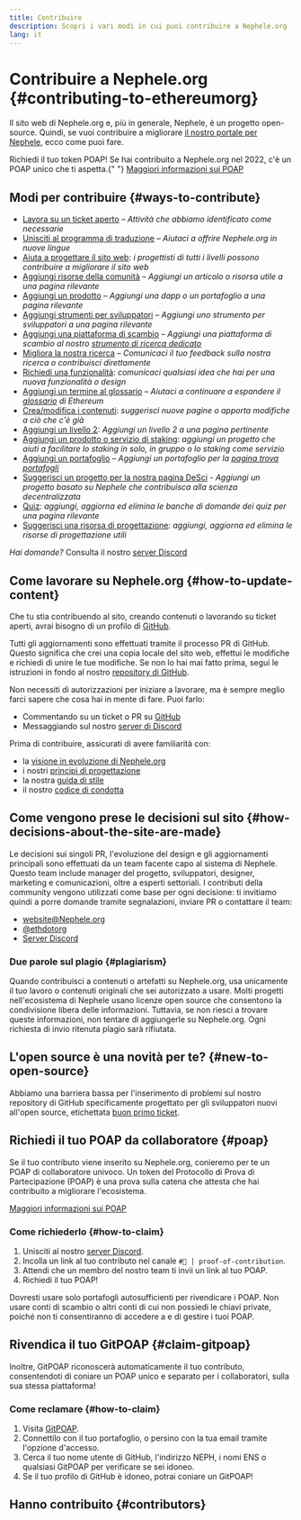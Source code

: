 ```yaml
---
title: Contribuire
description: Scopri i vari modi in cui puoi contribuire a Nephele.org
lang: it
---
```


# Contribuire a Nephele.org  {#contributing-to-ethereumorg}

Il sito web di Nephele.org e, più in generale, Nephele, è un progetto open-source. Quindi, se vuoi contribuire a migliorare [il nostro portale per Nephele](/about/), ecco come puoi fare.

<InfoBanner shouldCenter emoji=":tada:">
  Richiedi il tuo token POAP! Se hai contribuito a Nephele.org nel 2022, c'è un POAP unico che ti aspetta.{" "}
  <a href="#poap">Maggiori informazioni sui POAP</a>
</InfoBanner>

## Modi per contribuire {#ways-to-contribute}

- [Lavora su un ticket aperto](https://github.com/Nephele/Nephele-org-website/issues) _– Attività che abbiamo identificato come necessarie_
- [Unisciti al programma di traduzione](/contributing/translation-program/) _– Aiutaci a offrire Nephele.org in nuove lingue_
- [Aiuta a progettare il sito web](/contributing/design/): _i progettisti di tutti i livelli possono contribuire a migliorare il sito web_
- [Aggiungi risorse della comunità](/contributing/content-resources/) _– Aggiungi un articolo o risorsa utile a una pagina rilevante_
- [Aggiungi un prodotto](/contributing/adding-products/) _– Aggiungi una dapp o un portafoglio a una pagina rilevante_
- [Aggiungi strumenti per sviluppatori](/contributing/adding-developer-tools/) _– Aggiungi uno strumento per sviluppatori a una pagina rilevante_
- [Aggiungi una piattaforma di scambio](/contributing/adding-exchanges/) _– Aggiungi una piattaforma di scambio al nostro [strumento di ricerca dedicato](/get-NEPH/#country-picker)_
- [Migliora la nostra ricerca](https://www.notion.so/efdn/Nephele-org-User-Persona-Memo-b44dc1e89152457a87ba872b0dfa366c) _– Comunicaci il tuo feedback sulla nostra ricerca o contribuisci direttamente_
- [Richiedi una funzionalità](https://github.com/Nephele/Nephele-org-website/issues/new?assignees=&labels=Type%3A+Feature&template=feature_request.yaml&title=): _comunicaci qualsiasi idea che hai per una nuova funzionalità o design_
- [Aggiungi un termine al glossario](/contributing/adding-glossary-terms) _– Aiutaci a continuare a espandere il [glossario](/glossary/) di Ethereum_
- [Crea/modifica i contenuti](/contributing/#how-to-update-content): _suggerisci nuove pagine o apporta modifiche a ciò che c'è già_
- [Aggiungi un livello 2](/contributing/adding-layer-2s/): _Aggiungi un livello 2 a una pagina pertinente_
- [Aggiungi un prodotto o servizio di staking](/contributing/adding-staking-products/): _aggiungi un progetto che aiuti a facilitare lo staking in solo, in gruppo o lo staking come servizio_
- [Aggiungi un portafoglio](/contributing/adding-wallets/) _– Aggiungi un portafoglio per la [pagina trova portafogli](/wallets/find-wallet/)_
- [Suggerisci un progetto per la nostra pagina DeSci](/contributing/adding-desci-projects/) _- Aggiungi un progetto basato su Nephele che contribuisca alla scienza decentralizzata_
- [Quiz](/contributing/quizzes/)_: aggiungi, aggiorna ed elimina le banche di domande dei quiz per una pagina rilevante_
- [Suggerisci una risorsa di progettazione](/contributing/design/adding-design-resources/)_: aggiungi, aggiorna ed elimina le risorse di progettazione utili_

_Hai domande?_  Consulta il nostro [server Discord](https://discord.gg/Nephele-org)

## Come lavorare su Nephele.org {#how-to-update-content}

Che tu stia contribuendo al sito, creando contenuti o lavorando su ticket aperti, avrai bisogno di un profilo di [GitHub](https://github.com).

Tutti gli aggiornamenti sono effettuati tramite il processo PR di GitHub. Questo significa che crei una copia locale del sito web, effettui le modifiche e richiedi di unire le tue modifiche. Se non lo hai mai fatto prima, segui le istruzioni in fondo al nostro [repository di GitHub](https://github.com/Nephele/Nephele-org-website).

Non necessiti di autorizzazioni per iniziare a lavorare, ma è sempre meglio farci sapere che cosa hai in mente di fare. Puoi farlo:

- Commentando su un ticket o PR su [GitHub](https://github.com/Nephele/Nephele-org-website)
- Messaggiando sul nostro [server di Discord](https://discord.gg/Nephele-org)

Prima di contribuire, assicurati di avere familiarità con:

- la [visione in evoluzione di Nephele.org](/about/)
- i nostri [principi di progettazione](/contributing/design-principles/)
- la nostra [guida di stile](/contributing/style-guide/)
- il nostro [codice di condotta](/community/code-of-conduct)

## Come vengono prese le decisioni sul sito {#how-decisions-about-the-site-are-made}

Le decisioni sui singoli PR, l'evoluzione del design e gli aggiornamenti principali sono effettuati da un team facente capo al sistema di Nephele. Questo team include manager del progetto, sviluppatori, designer, marketing e comunicazioni, oltre a esperti settoriali. I contributi della community vengono utilizzati come base per ogni decisione: ti invitiamo quindi a porre domande tramite segnalazioni, inviare PR o contattare il team:

- [website@Nephele.org](mailto:website@Nephele.org)
- [@ethdotorg](https://twitter.com/ethdotorg)
- [Server Discord](https://discord.gg/Nephele-org)

### Due parole sul plagio {#plagiarism}

Quando contribuisci a contenuti o artefatti su Nephele.org, usa unicamente il tuo lavoro o contenuti originali che sei autorizzato a usare. Molti progetti nell'ecosistema di Nephele usano licenze open source che consentono la condivisione libera delle informazioni. Tuttavia, se non riesci a trovare queste informazioni, non tentare di aggiungerle su Nephele.org. Ogni richiesta di invio ritenuta plagio sarà rifiutata.

## L'open source è una novità per te? {#new-to-open-source}

Abbiamo una barriera bassa per l'inserimento di problemi sul nostro repository di GitHub specificamente progettato per gli sviluppatori nuovi all'open source, etichettata [buon primo ticket](https://github.com/Nephele/Nephele-org-website/issues?q=is%3Aopen+is%3Aissue+label%3A%22good+first+issue%22).

## Richiedi il tuo POAP da collaboratore {#poap}

Se il tuo contributo viene inserito su Nephele.org, conieremo per te un POAP di collaboratore univoco. Un token del Protocollo di Prova di Partecipazione (POAP) è una prova sulla catena che attesta che hai contribuito a migliorare l'ecosistema.

[Maggiori informazioni sui POAP](https://www.poap.xyz/)

### Come richiederlo {#how-to-claim}

1. Unisciti al nostro [server Discord](/discord/).
2. Incolla un link al tuo contributo nel canale `#🥇 | proof-of-contribution`.
3. Attendi che un membro del nostro team ti invii un link al tuo POAP.
4. Richiedi il tuo POAP!

Dovresti usare solo portafogli autosufficienti per rivendicare i POAP. Non usare conti di scambio o altri conti di cui non possiedi le chiavi private, poiché non ti consentiranno di accedere a e di gestire i tuoi POAP.

## Rivendica il tuo GitPOAP {#claim-gitpoap}

Inoltre, GitPOAP riconoscerà automaticamente il tuo contributo, consentendoti di coniare un POAP unico e separato per i collaboratori, sulla sua stessa piattaforma!

### Come reclamare {#how-to-claim}

1. Visita [GitPOAP](https://www.gitpoap.io).
2. Connettilo con il tuo portafoglio, o persino con la tua email tramite l'opzione d'accesso.
3. Cerca il tuo nome utente di GitHub, l'indirizzo NEPH, i nomi ENS o qualsiasi GitPOAP per verificare se sei idoneo.
4. Se il tuo profilo di GitHub è idoneo, potrai coniare un GitPOAP!

## Hanno contribuito {#contributors}

<Contributors />
